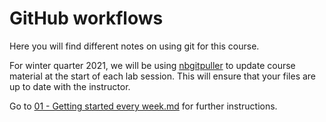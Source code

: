 # GitHub workflows

Here you will find different notes on using git for this course.

For winter quarter 2021, we will be using [nbgitpuller](https://jupyterhub.github.io/nbgitpuller/topic/automatic-merging.html#topic-automatic-merging) to update course material at the start of each lab session. This will ensure that your files are up to date with the instructor.

Go to [01 - Getting started every week.md](week.md) for further instructions.
